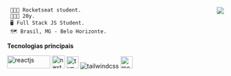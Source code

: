 ## 
<img align="right" src="https://github-readme-stats.vercel.app/api/top-langs/?username=alexsandersilv&layout=compactv&theme=react" />

```
 👨🏽‍🎓 Rocketseat student.
 🧑🏽‍🚀 20y.
 🖥️ Full Stack JS Student.
 🗺️ Brasil, MG - Belo Horizonte.
``` 
**Tecnologias principais**
<div>
 <img width="100" height="30" src="https://img.shields.io/badge/react-%2320232a.svg?style=for-the-badge&logo=react&logoColor=%2361DAFB" alt="reactjs" />
 <img widht="100" height="30" src="https://img.shields.io/badge/Next-black?style=for-the-badge&logo=next.js&logoColor=white" alt="next js" />
 <img widht="100" height="28" src="https://img.shields.io/badge/typescript-%23007ACC.svg?style=for-the-badge&logo=typescript&logoColor=white" alt="typescript" />
 <img widht="100" heigth="28" src="https://img.shields.io/badge/tailwindcss-%2338B2AC.svg?style=for-the-badge&logo=tailwind-css&logoColor=white" alt="tailwindcss" />
 <img widht="100" height="28" src="https://img.shields.io/badge/MongoDB-%234ea94b.svg?style=for-the-badge&logo=mongodb&logoColor=white" alt="mongodb" />
<div>
 
